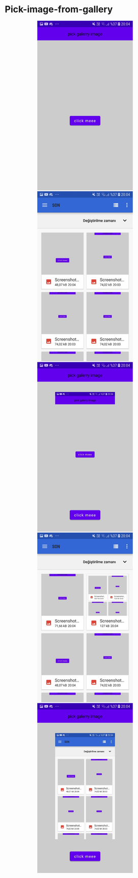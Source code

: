 # Pick-image-from-gallery

<p align="center">
  <img src="images/sc1.jpg" width="300"/>
  <img src="images/sc2.jpg" width="300"/>
  <img src="images/sc3.jpg" width="300"/>
  <img src="images/sc4.jpg" width="300"/>
  <img src="images/sc5.jpg" width="300"/>
<p/>
